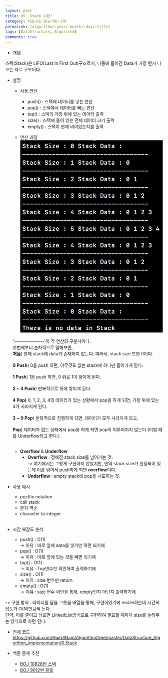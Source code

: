 ```yaml
---
layout: post
title: 05. Stack 이란?
category: 자료구조-알고리즘-구현
permalink: /algorithm/:year/:month/:day/:title/
tags: [DataStructure, Algorithm]
comments: true
---
```


* 개념

스택(Stack)은 LIFO(Last In First Out)구조로서, 나중에 들어간 Data가 가장 먼저 나오는 자료 구조이다.

* 설명
    * 사용 연산
        * push()    : 스택에 데이터를 넣는 연산
        * pop()     : 스택에서 데이터를 빼는 연산
        * top()     : 스택의 가장 위에 있는 데이터 출력
        * size()    : 스택에 들어 있는 전체 데이터 크기 출력
        * empty()   : 스택이 현재 비어있는지를 출력

    * 연산 과정<br>
<img src="/assets/post-img/algorithm/stack.png"/> <br>

    '---------------'이 각 연산의 구분자이다.<br>
첫번째부터 순차적으로 말해보면, <br>
<b>처음</b>) 현재 stack에 data가 존재하지 않는다. 따라서, stack size 또한 0이다.<br><br>
<b>0 Push</b>) 0을 push 하면, 아무것도 없는 stack에 하나만 들어가게 된다.<br><br>
<b>1 Push</b>) 1을 push 하면, 0 위로 1이 쌓이게 된다.<br><br>
<b>2 ~ 4 Push</b>) 반복적으로 위에 쌓이게 된다.<br><br>
<b>4 Pop)</b> 0, 1, 2, 3, 4의 데이터가 있는 상황에서 pop을 하게 되면, 가장 위에 있는 4가 사라지게 된다.<br><br>
<b>3 ~ 0 Pop</b>) 반복적으로 진행하게 되면, 데이터가 모두 사라지게 되고,<br><br>
<b> Pop</b>) 데이터가 없는 상태에서 pop을 하게 되면 pop이 이루어지지 않는다.(이럴 때를 Underflow라고 한다.)<br><br>

    * <b>Overflow</b> & <b>Underflow</b>
        - <b>Overflow</b> : 정해진 stack size를 넘어가는 것.<br>
        -> 여기에서는 그렇게 구현하지 않았지만, 만약 stack size가 한정되어 있는데 이를 넘어서 push하게 되면 <b>overflow</b>이다.
        - <b>Underflow</b> : empty stack에 pop을 시도하는 것.

* 사용 예시
    - postfix notation
    - call stack
    - 문자 역순
    - character to integer
<br><br>

* 시간 복잡도 분석
    * push()    : O(1)<br>
    -> 이유 : 바로 앞에 data를 넣기만 하면 되기에
    * pop()     : O(1)<br>
    -> 이유 : 바로 앞에 있는 것을 빼면 되기에
    * top()     : O(1)<br>
    -> 이유 : Top변수만 확인하여 출력하기에
    * size()    : O(1) <br>
    -> 이유 : size 변수만 return
    * empty()   : O(1)<br>
    -> 이유 : size 변수 확인을 통해, empty인지 아닌지 출력하기에

-> 구현 방식 : 데이터를 담을 그릇을 배열을 통해, 구현하였기에 resize하는데 시간복잡도가 O(N)만큼씩 든다.<br>
만약, 이를 줄이고 싶으면 LinkedList방식으로 구현하여 필요할 때마다 size를 늘려주는 방식으로 하면 된다.


* 전체 코드
https://github.com/HaeUlNam/Algorithm/tree/master/DataStructure_Algorithm_implementation/0.Stack

* 백준 문제 추천
    * [BOJ 10828번 스택](https://www.acmicpc.net/problem/10828)
    * [BOJ 9012번 괄호](https://www.acmicpc.net/problem/9012)